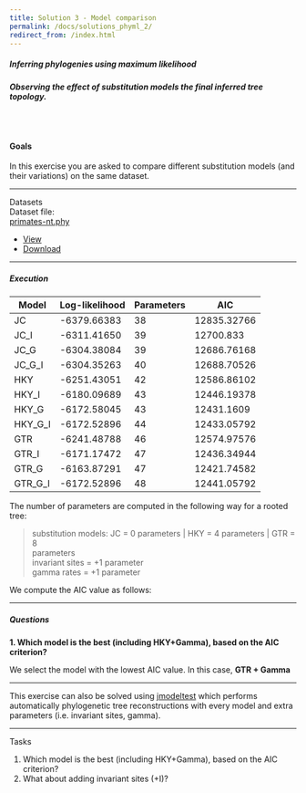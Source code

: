 ```yaml
---
title: Solution 3 - Model comparison
permalink: /docs/solutions_phyml_2/
redirect_from: /index.html
---
```


##### Inferring phylogenies using maximum likelihood
###### **Observing the effect of substitution models the final inferred tree topology.**

<br>

#### Goals

In this exercise you are asked to compare different substitution models (and their variations) on the same dataset.


---

<div class="panel panel-primary">
    <div class="panel-heading">Datasets</div>
    <div class="panel-body">
        Dataset file: <div class="btn-group">
          <a href="#" class="btn btn-default">primates-nt.phy</a>
          <a href="#" class="btn btn-default dropdown-toggle" data-toggle="dropdown"><span class="caret"></span></a>
          <ul class="dropdown-menu">
            <li><a href="#">View</a></li>
            <li><a href="#">Download</a></li>
          </ul>
        </div>
    </div>
</div>

---

<h5 id="execution-2">Execution</h5>

<table>
<thead>
<tr>
  <th>Model</th>
  <th>Log-likelihood</th>
  <th>Parameters</th>
  <th>AIC</th>
</tr>
</thead>
<tbody><tr>
  <td>JC</td>
  <td>-6379.66383</td>
  <td>38</td>
  <td>12835.32766</td>
</tr>
<tr>
  <td>JC_I</td>
  <td>-6311.41650</td>
  <td>39</td>
  <td>12700.833</td>
</tr>
<tr>
  <td>JC_G</td>
  <td>-6304.38084</td>
  <td>39</td>
  <td>12686.76168</td>
</tr>
<tr>
  <td>JC_G_I</td>
  <td>-6304.35263</td>
  <td>40</td>
  <td>12688.70526</td>
</tr>
<tr>
  <td>HKY</td>
  <td>-6251.43051</td>
  <td>42</td>
  <td>12586.86102</td>
</tr>
<tr>
  <td>HKY_I</td>
  <td>-6180.09689</td>
  <td>43</td>
  <td>12446.19378</td>
</tr>
<tr>
  <td>HKY_G</td>
  <td>-6172.58045</td>
  <td>43</td>
  <td>12431.1609</td>
</tr>
<tr>
  <td>HKY_G_I</td>
  <td>-6172.52896</td>
  <td>44</td>
  <td>12433.05792</td>
</tr>
<tr>
  <td>GTR</td>
  <td>-6241.48788</td>
  <td>46</td>
  <td>12574.97576</td>
</tr>
<tr>
  <td>GTR_I</td>
  <td>-6171.17472</td>
  <td>47</td>
  <td>12436.34944</td>
</tr>
<tr>
  <td>GTR_G</td>
  <td>-6163.87291</td>
  <td>47</td>
  <td>12421.74582</td>
</tr>
<tr>
  <td>GTR_G_I</td>
  <td>-6172.52896</td>
  <td>48</td>
  <td>12441.05792</td>
</tr>
</tbody></table>


<p>The number of parameters are computed in the following way for a rooted <br>
tree:</p>

<blockquote>
  <p><script type="math/tex" id="MathJax-Element-11">k = (2 \ast \text{no. taxa} - 2) + \text{no. parameters in substitution model} + \text{extra parameters}</script></p>

  <p>substitution models: JC = 0 parameters | HKY = 4 parameters | GTR = 8 <br>
  parameters <br>
  invariant sites = +1 parameter <br>
  gamma rates = +1 parameter</p>
</blockquote>

<p>We compute the AIC value as follows:</p>

<blockquote>
  <p><script type="math/tex" id="MathJax-Element-12">AIC = 2(k) - \log(L)</script></p>
</blockquote>


---

<h5 id="questions-2">Questions</h5>

<p><strong>1. Which model is the best (including HKY+Gamma), based on the AIC criterion?</strong></p>

<p>We select the model with the lowest AIC value. In this case, <strong>GTR + Gamma</strong></p>

<hr>

<p>This exercise can also be solved using <a href="https://github.com/ddarriba/jmodeltest2">jmodeltest</a> which performs automatically phylogenetic tree reconstructions with every model and extra parameters (i.e. invariant sites, gamma).</p>


---


<div class="panel panel-default">
    <div class="panel-heading">Tasks</div>
    <div class="panel-body">
    <ol>
      <li>Which model is the best (including HKY+Gamma), based on the AIC criterion?</li>
      <li>What about adding invariant sites (+I)?</li>
    </ol>
    </div>
</div>
